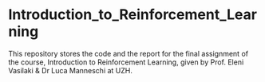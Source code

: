 # Introduction_to_Reinforcement_Learning
This repository stores the code and the report for the final assignment of the course, Introduction to Reinforcement Learning, given by Prof. Eleni Vasilaki &amp; Dr Luca Manneschi at UZH.
